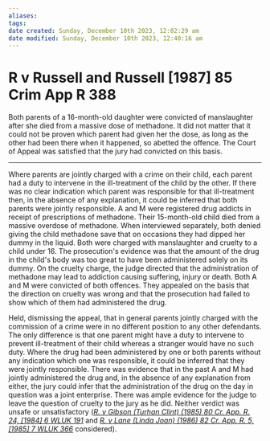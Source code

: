 ```yaml
---
aliases: 
tags: 
date created: Sunday, December 10th 2023, 12:02:29 am
date modified: Sunday, December 10th 2023, 12:40:16 am
---
```


# R v Russell and Russell [1987] 85 Crim App R 388

Both parents of a 16-month-old daughter were convicted of manslaughter after she died from a massive dose of methadone. It did not matter that it could not be proven which parent had given her the dose, as long as the other had been there when it happened, so abetted the offence. The Court of Appeal was satisfied that the jury had convicted on this basis.

---

Where parents are jointly charged with a crime on their child, each parent had a duty to intervene in the ill-treatment of the child by the other. If there was no clear indication which parent was responsible for that ill-treatment then, in the absence of any explanation, it could be inferred that both parents were jointly responsible. A and M were registered drug addicts in receipt of prescriptions of methadone. Their 15-month-old child died from a massive overdose of methadone. When interviewed separately, both denied giving the child methadone save that on occasions they had dipped her dummy in the liquid. Both were charged with manslaughter and cruelty to a child under 16. The prosecution's evidence was that the amount of the drug in the child's body was too great to have been administered solely on its dummy. On the cruelty charge, the judge directed that the administration of methadone may lead to addiction causing suffering, injury or death. Both A and M were convicted of both offences. They appealed on the basis that the direction on cruelty was wrong and that the prosecution had failed to show which of them had administered the drug.

Held, dismissing the appeal, that in general parents jointly charged with the commission of a crime were in no different position to any other defendants. The only difference is that one parent might have a duty to intervene to prevent ill-treatment of their child whereas a stranger would have no such duty. Where the drug had been administered by one or both parents without any indication which one was responsible, it could be inferred that they were jointly responsible. There was evidence that in the past A and M had jointly administered the drug and, in the absence of any explanation from either, the jury could infer that the administration of the drug on the day in question was a joint enterprise. There was ample evidence for the judge to leave the question of cruelty to the jury as he did. Neither verdict was unsafe or unsatisfactory (_[R. v Gibson (Turhan Clint) (1985) 80 Cr. App. R. 24, [1984] 6 WLUK 191](https://uk.westlaw.com/Document/I473A9FA0E42811DA8FC2A0F0355337E9/View/FullText.html?originationContext=document&transitionType=DocumentItem&ppcid=0cb824cbf69c49dfb5c45f2833bbbc4b&contextData=(sc.Search))_ and _[R. v Lane (Linda Joan) (1986) 82 Cr. App. R. 5, [1985] 7 WLUK 366](https://uk.westlaw.com/Document/I51BF7EA0E42811DA8FC2A0F0355337E9/View/FullText.html?originationContext=document&transitionType=DocumentItem&ppcid=0cb824cbf69c49dfb5c45f2833bbbc4b&contextData=(sc.Search))_ considered).
